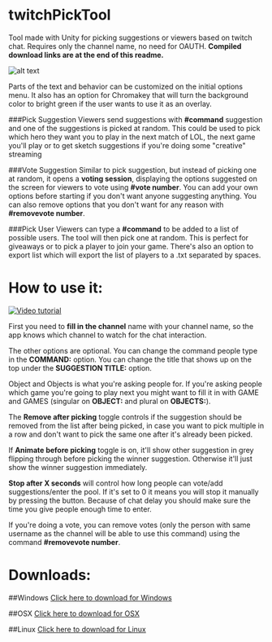 # twitchPickTool
Tool made with Unity for picking suggestions or viewers based on twitch chat.
Requires only the channel name, no need for OAUTH.
**Compiled download links are at the end of this readme.**

![alt text](http://puu.sh/n2usZ/5b3ba224eb.jpg "Options menu")

Parts of the text and behavior can be customized on the initial options menu. It also has an option for Chromakey that will turn the background color to bright green if the user wants to use it as an overlay.

###Pick Suggestion
Viewers send suggestions with **#command** suggestion and one of the suggestions is picked at random.
This could be used to pick which hero they want you to play in the next match of LOL, the next game you'll play or to get sketch suggestions if you're doing some "creative" streaming

###Vote Suggestion
Similar to pick suggestion, but instead of picking one at random, it opens a **voting session**, displaying the options suggested on the screen for viewers to vote using **#vote number**.
You can add your own options before starting if you don't want anyone suggesting anything. You can also remove options that you don't want for any reason with **#removevote number**.

###Pick User
Viewers can type a **#command** to be added to a list of possible users. The tool will then pick one at random.
This is perfect for giveaways or to pick a player to join your game. There's also an option to export list which will export the list of players to a .txt separated by spaces.

# How to use it:
[![Video tutorial](http://puu.sh/n3iSy/04b726c75b.jpg)](http://www.youtube.com/watch?v=8lVgOjFocJI)

First you need to **fill in the channel** name with your channel name, so the app knows which channel to watch for the chat interaction.

The other options are optional. You can change the command people type in the **COMMAND:** option. You can change the title that shows up on the top under the **SUGGESTION TITLE:** option.

Object and Objects is what you're asking people for. If you're asking people which game you're going to play next you might want to fill it in with GAME and GAMES (singular on **OBJECT:** and plural on **OBJECTS:**).

The **Remove after picking** toggle controls if the suggestion should be removed from the list after being picked, in case you want to pick multiple in a row and don't want to pick the same one after it's already been picked.

If **Animate before picking** toggle is on, it'll show other suggestion in grey flipping through before picking the winner suggestion. Otherwise it'll just show the winner suggestion immediately.

**Stop after X seconds** will control how long people can vote/add suggestions/enter the pool. If it's set to 0 it means you will stop it manually by pressing the button. Because of chat delay you should make sure the time you give people enough time to enter.

If you're doing a vote, you can remove votes (only the person with same username as the channel will be able to use this command) using the command **#removevote number**.

# Downloads:
##Windows
[Click here to download for Windows](https://dl.dropboxusercontent.com/u/10197361/Build/TwitchPickTool_Windows.zip)

##OSX
[Click here to download for OSX](https://dl.dropboxusercontent.com/u/10197361/Build/TwitchPickTool_OSX.zip)

##Linux
[Click here to download for Linux](https://dl.dropboxusercontent.com/u/10197361/Build/TwitchPickTool_Linux.zip)
